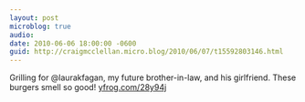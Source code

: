 ```yaml
---
layout: post
microblog: true
audio: 
date: 2010-06-06 18:00:00 -0600
guid: http://craigmcclellan.micro.blog/2010/06/07/t15592803146.html
---
```

Grilling for @laurakfagan, my future brother-in-law, and his girlfriend. These burgers smell so good! [yfrog.com/28y94j](http://yfrog.com/28y94j)
